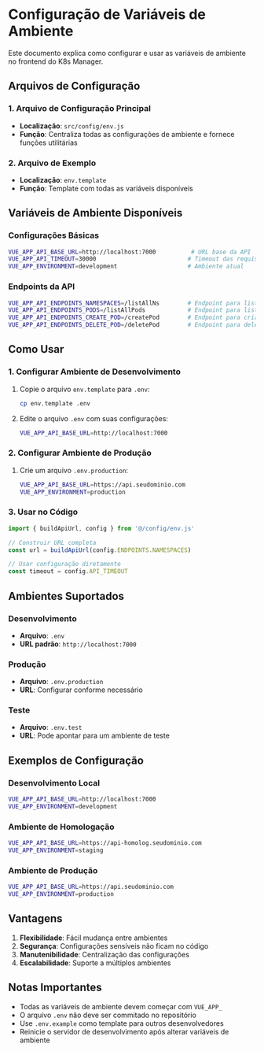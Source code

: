 # Configuração de Variáveis de Ambiente

Este documento explica como configurar e usar as variáveis de ambiente no frontend do K8s Manager.

## Arquivos de Configuração

### 1. Arquivo de Configuração Principal
- **Localização**: `src/config/env.js`
- **Função**: Centraliza todas as configurações de ambiente e fornece funções utilitárias

### 2. Arquivo de Exemplo
- **Localização**: `env.template`
- **Função**: Template com todas as variáveis disponíveis

## Variáveis de Ambiente Disponíveis

### Configurações Básicas
```bash
VUE_APP_API_BASE_URL=http://localhost:7000          # URL base da API
VUE_APP_API_TIMEOUT=30000                          # Timeout das requisições (ms)
VUE_APP_ENVIRONMENT=development                    # Ambiente atual
```

### Endpoints da API
```bash
VUE_APP_API_ENDPOINTS_NAMESPACES=/listAllNs        # Endpoint para listar namespaces
VUE_APP_API_ENDPOINTS_PODS=/listAllPods            # Endpoint para listar pods
VUE_APP_API_ENDPOINTS_CREATE_POD=/createPod        # Endpoint para criar pods
VUE_APP_API_ENDPOINTS_DELETE_POD=/deletePod        # Endpoint para deletar pods
```

## Como Usar

### 1. Configurar Ambiente de Desenvolvimento
1. Copie o arquivo `env.template` para `.env`:
   ```bash
   cp env.template .env
   ```

2. Edite o arquivo `.env` com suas configurações:
   ```bash
   VUE_APP_API_BASE_URL=http://localhost:7000
   ```

### 2. Configurar Ambiente de Produção
1. Crie um arquivo `.env.production`:
   ```bash
   VUE_APP_API_BASE_URL=https://api.seudominio.com
   VUE_APP_ENVIRONMENT=production
   ```

### 3. Usar no Código
```javascript
import { buildApiUrl, config } from '@/config/env.js'

// Construir URL completa
const url = buildApiUrl(config.ENDPOINTS.NAMESPACES)

// Usar configuração diretamente
const timeout = config.API_TIMEOUT
```

## Ambientes Suportados

### Desenvolvimento
- **Arquivo**: `.env`
- **URL padrão**: `http://localhost:7000`

### Produção
- **Arquivo**: `.env.production`
- **URL**: Configurar conforme necessário

### Teste
- **Arquivo**: `.env.test`
- **URL**: Pode apontar para um ambiente de teste

## Exemplos de Configuração

### Desenvolvimento Local
```bash
VUE_APP_API_BASE_URL=http://localhost:7000
VUE_APP_ENVIRONMENT=development
```

### Ambiente de Homologação
```bash
VUE_APP_API_BASE_URL=https://api-homolog.seudominio.com
VUE_APP_ENVIRONMENT=staging
```

### Ambiente de Produção
```bash
VUE_APP_API_BASE_URL=https://api.seudominio.com
VUE_APP_ENVIRONMENT=production
```

## Vantagens

1. **Flexibilidade**: Fácil mudança entre ambientes
2. **Segurança**: Configurações sensíveis não ficam no código
3. **Manutenibilidade**: Centralização das configurações
4. **Escalabilidade**: Suporte a múltiplos ambientes

## Notas Importantes

- Todas as variáveis de ambiente devem começar com `VUE_APP_`
- O arquivo `.env` não deve ser commitado no repositório
- Use `.env.example` como template para outros desenvolvedores
- Reinicie o servidor de desenvolvimento após alterar variáveis de ambiente
